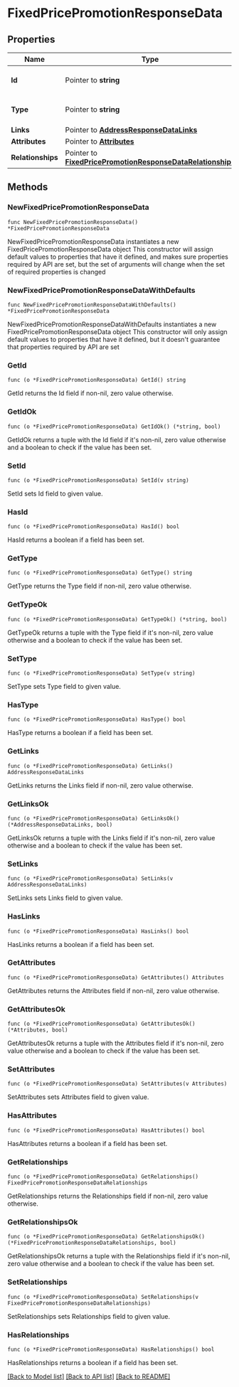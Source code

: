 # FixedPricePromotionResponseData

## Properties

Name | Type | Description | Notes
------------ | ------------- | ------------- | -------------
**Id** | Pointer to **string** | The resource&#39;s id | [optional] 
**Type** | Pointer to **string** | The resource&#39;s type | [optional] 
**Links** | Pointer to [**AddressResponseDataLinks**](AddressResponseDataLinks.md) |  | [optional] 
**Attributes** | Pointer to [**Attributes**](Attributes.md) |  | [optional] 
**Relationships** | Pointer to [**FixedPricePromotionResponseDataRelationships**](FixedPricePromotionResponseDataRelationships.md) |  | [optional] 

## Methods

### NewFixedPricePromotionResponseData

`func NewFixedPricePromotionResponseData() *FixedPricePromotionResponseData`

NewFixedPricePromotionResponseData instantiates a new FixedPricePromotionResponseData object
This constructor will assign default values to properties that have it defined,
and makes sure properties required by API are set, but the set of arguments
will change when the set of required properties is changed

### NewFixedPricePromotionResponseDataWithDefaults

`func NewFixedPricePromotionResponseDataWithDefaults() *FixedPricePromotionResponseData`

NewFixedPricePromotionResponseDataWithDefaults instantiates a new FixedPricePromotionResponseData object
This constructor will only assign default values to properties that have it defined,
but it doesn't guarantee that properties required by API are set

### GetId

`func (o *FixedPricePromotionResponseData) GetId() string`

GetId returns the Id field if non-nil, zero value otherwise.

### GetIdOk

`func (o *FixedPricePromotionResponseData) GetIdOk() (*string, bool)`

GetIdOk returns a tuple with the Id field if it's non-nil, zero value otherwise
and a boolean to check if the value has been set.

### SetId

`func (o *FixedPricePromotionResponseData) SetId(v string)`

SetId sets Id field to given value.

### HasId

`func (o *FixedPricePromotionResponseData) HasId() bool`

HasId returns a boolean if a field has been set.

### GetType

`func (o *FixedPricePromotionResponseData) GetType() string`

GetType returns the Type field if non-nil, zero value otherwise.

### GetTypeOk

`func (o *FixedPricePromotionResponseData) GetTypeOk() (*string, bool)`

GetTypeOk returns a tuple with the Type field if it's non-nil, zero value otherwise
and a boolean to check if the value has been set.

### SetType

`func (o *FixedPricePromotionResponseData) SetType(v string)`

SetType sets Type field to given value.

### HasType

`func (o *FixedPricePromotionResponseData) HasType() bool`

HasType returns a boolean if a field has been set.

### GetLinks

`func (o *FixedPricePromotionResponseData) GetLinks() AddressResponseDataLinks`

GetLinks returns the Links field if non-nil, zero value otherwise.

### GetLinksOk

`func (o *FixedPricePromotionResponseData) GetLinksOk() (*AddressResponseDataLinks, bool)`

GetLinksOk returns a tuple with the Links field if it's non-nil, zero value otherwise
and a boolean to check if the value has been set.

### SetLinks

`func (o *FixedPricePromotionResponseData) SetLinks(v AddressResponseDataLinks)`

SetLinks sets Links field to given value.

### HasLinks

`func (o *FixedPricePromotionResponseData) HasLinks() bool`

HasLinks returns a boolean if a field has been set.

### GetAttributes

`func (o *FixedPricePromotionResponseData) GetAttributes() Attributes`

GetAttributes returns the Attributes field if non-nil, zero value otherwise.

### GetAttributesOk

`func (o *FixedPricePromotionResponseData) GetAttributesOk() (*Attributes, bool)`

GetAttributesOk returns a tuple with the Attributes field if it's non-nil, zero value otherwise
and a boolean to check if the value has been set.

### SetAttributes

`func (o *FixedPricePromotionResponseData) SetAttributes(v Attributes)`

SetAttributes sets Attributes field to given value.

### HasAttributes

`func (o *FixedPricePromotionResponseData) HasAttributes() bool`

HasAttributes returns a boolean if a field has been set.

### GetRelationships

`func (o *FixedPricePromotionResponseData) GetRelationships() FixedPricePromotionResponseDataRelationships`

GetRelationships returns the Relationships field if non-nil, zero value otherwise.

### GetRelationshipsOk

`func (o *FixedPricePromotionResponseData) GetRelationshipsOk() (*FixedPricePromotionResponseDataRelationships, bool)`

GetRelationshipsOk returns a tuple with the Relationships field if it's non-nil, zero value otherwise
and a boolean to check if the value has been set.

### SetRelationships

`func (o *FixedPricePromotionResponseData) SetRelationships(v FixedPricePromotionResponseDataRelationships)`

SetRelationships sets Relationships field to given value.

### HasRelationships

`func (o *FixedPricePromotionResponseData) HasRelationships() bool`

HasRelationships returns a boolean if a field has been set.


[[Back to Model list]](../README.md#documentation-for-models) [[Back to API list]](../README.md#documentation-for-api-endpoints) [[Back to README]](../README.md)



